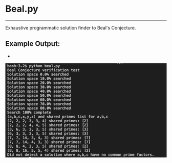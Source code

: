 # Beal.py
---
Exhaustive programmatic solution finder to Beal's Conjecture.

## Example Output:
-
![Example beal.py program output](./beal_pic.png)

